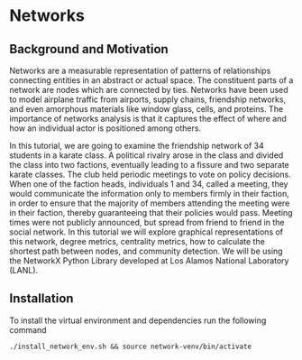 # Networks

## Background and Motivation

Networks are a measurable representation of patterns of relationships connecting entities in an abstract or actual space.
The constituent parts of a network are nodes which are connected by ties. Networks have been used to model airplane 
traffic from airports, supply chains, friendship networks, and even amorphous materials like window glass, cells, and
proteins. The importance of networks analysis is that it captures the effect of where and how an individual actor 
is positioned among others.

In this tutorial, we are going to examine the friendship network of 34 students in a karate class. A political
rivalry arose in the class and divided the class into two factions, eventually leading to a fissure and two separate
karate classes. The club held periodic meetings to vote on policy decisions. When one of the faction heads, 
individuals 1 and 34, called a meeting, they would communicate the information only to members firmly in their 
faction, in order to ensure that the majority of members attending the meeting were in their faction, thereby
guaranteeing that their policies would pass. Meeting times were not publicly announced, but spread from friend to friend 
in the social network. In this tutorial we will explore graphical representations of this network, degree metrics, 
centrality metrics, how to calculate the shortest path between nodes, and community detection. We will be using the 
NetworkX Python Library developed at Los Alamos National Laboratory (LANL).

## Installation

To install the virtual environment and dependencies run the following command

```
./install_network_env.sh && source network-venv/bin/activate
```


